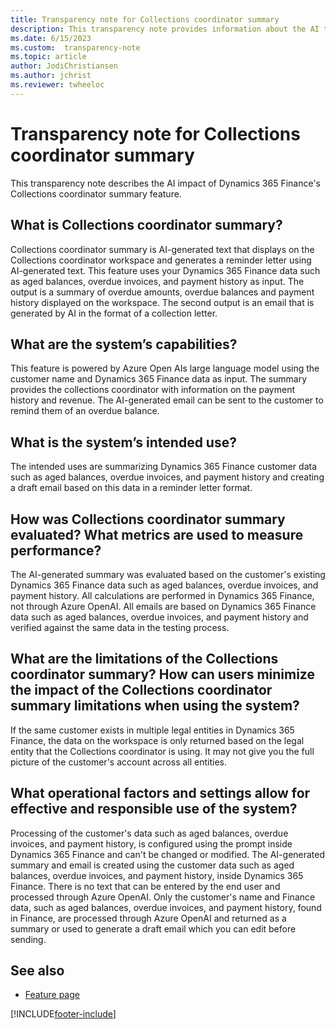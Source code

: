 ```yaml
---
title: Transparency note for Collections coordinator summary
description: This transparency note provides information about the AI technology used in Dynamics 365 Finance, along with key considerations and details about how the AI is used, how it was tested and evaluated, and any specific limitations.
ms.date: 6/15/2023
ms.custom:  transparency-note
ms.topic: article
author: JodiChristiansen
ms.author: jchrist
ms.reviewer: twheeloc
---
```


# Transparency note for Collections coordinator summary

This transparency note describes the AI impact of Dynamics 365 Finance's Collections coordinator summary feature.

## What is Collections coordinator summary?

Collections coordinator summary is AI-generated text that displays on the Collections coordinator workspace and generates a reminder letter using AI-generated text. This feature uses your Dynamics 365 Finance 
data such as aged balances, overdue invoices, and payment history as input. The output is a summary of overdue amounts, overdue balances and payment history displayed on the workspace. The second output is an 
email that is generated by AI in the format of a collection letter.

## What are the system’s capabilities?

This feature is powered by Azure Open AIs large language model using the customer name and Dynamics 365 Finance data as input. The summary provides the collections coordinator with information on the payment
history and revenue. The AI-generated email can be sent to the customer to remind them of an overdue balance.

## What is the system’s intended use?

The intended uses are summarizing Dynamics 365 Finance customer data such as aged balances, overdue invoices, and payment history and creating a draft email based on this data in a reminder letter format.

## How was Collections coordinator summary evaluated? What metrics are used to measure performance?

The AI-generated summary was evaluated based on the customer's existing Dynamics 365 Finance data such as aged balances, overdue invoices, and payment history. All calculations are performed in Dynamics 365 
Finance, not through Azure OpenAI. All emails are based on Dynamics 365 Finance data such as aged balances, overdue invoices, and payment history and verified against the same data in the testing process.

## What are the limitations of the Collections coordinator summary? How can users minimize the impact of the Collections coordinator summary limitations when using the system?

If the same customer exists in multiple legal entities in Dynamics 365 Finance, the data on the workspace is only returned based on the legal entity that the Collections coordinator is using. It may not give you 
the full picture of the customer's account across all entities.

## What operational factors and settings allow for effective and responsible use of the system?

Processing of the customer's data such as aged balances, overdue invoices, and payment history, is configured using the prompt inside Dynamics 365 Finance and can't be changed or modified. The AI-generated
summary and email is created using the customer data such as aged balances, overdue invoices, and payment history, inside Dynamics 365 Finance. There is no text that can be entered by the end user and processed 
through Azure OpenAI. Only the customer's name and Finance data, such as aged balances, overdue invoices, and payment history, found in Finance, are processed through Azure OpenAI and returned as a summary or 
used to generate a draft email which you can edit before sending.

## See also

- [Feature page]([Link])

[!INCLUDE[footer-include](../includes/footer-banner.md)]
